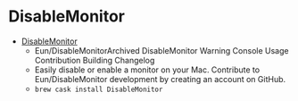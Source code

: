 # DisableMonitor
- [DisableMonitor](https://github.com/Eun/DisableMonitor)
  -  Eun/DisableMonitorArchived DisableMonitor     Warning Console Usage Contribution Building Changelog
  - Easily disable or enable a monitor on your Mac. Contribute to Eun/DisableMonitor development by creating an account on GitHub.
  - `brew cask install DisableMonitor`
